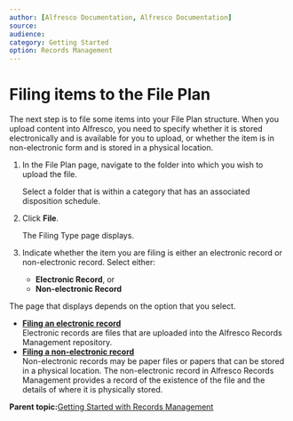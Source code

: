 ```yaml
---
author: [Alfresco Documentation, Alfresco Documentation]
source: 
audience: 
category: Getting Started
option: Records Management
---
```


# Filing items to the File Plan

The next step is to file some items into your File Plan structure. When you upload content into Alfresco, you need to specify whether it is stored electronically and is available for you to upload, or whether the item is in non-electronic form and is stored in a physical location.

1.  In the File Plan page, navigate to the folder into which you wish to upload the file.

    Select a folder that is within a category that has an associated disposition schedule.

2.  Click **File**.

    The Filing Type page displays.

3.  Indicate whether the item you are filing is either an electronic record or non-electronic record. Select either:

    -   **Electronic Record**, or
    -   **Non-electronic Record**

The page that displays depends on the option that you select.

-   **[Filing an electronic record](../tasks/rm-electronic-file.md)**  
Electronic records are files that are uploaded into the Alfresco Records Management repository.
-   **[Filing a non-electronic record](../tasks/rm-nonelect-file.md)**  
Non-electronic records may be paper files or papers that can be stored in a physical location. The non-electronic record in Alfresco Records Management provides a record of the existence of the file and the details of where it is physically stored.

**Parent topic:**[Getting Started with Records Management](../concepts/rm-gs-intro.md)

